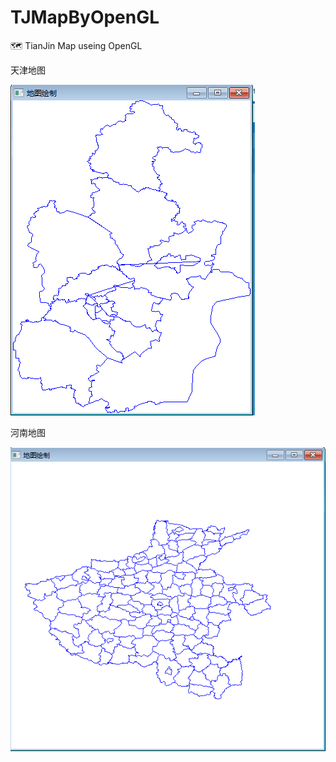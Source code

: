 # TJMapByOpenGL
🗺 TianJin Map useing OpenGL

天津地图

![TianJin](./img/tj.png)

河南地图

![HeNan](./img/hn.png)